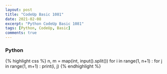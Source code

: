 ```yaml
---
layout: post
title: "CodeUp Basic 1081"
date: 2021-02-08
excerpt: "Python CodeUp Basic 1081"
tags: [Python, CodeUp, Basic]
comments: true
---
```


### Python
{% highlight css %}
n, m = map(int, input().split())
for i in range(1, n+1) :
    for j in range(1, m+1) :
        print(i, j)
{% endhighlight %}